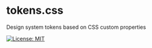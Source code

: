 # tokens.css

Design system tokens based on CSS custom properties

[![License: MIT](https://img.shields.io/badge/License-MIT-yellow.svg)](https://opensource.org/licenses/MIT)
